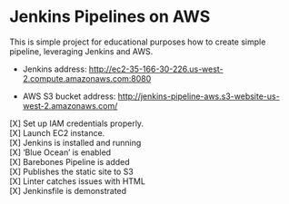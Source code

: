 # Jenkins Pipelines on AWS

This is simple project for educational purposes how to create simple pipeline, leveraging Jenkins and AWS.

- Jenkins address:
http://ec2-35-166-30-226.us-west-2.compute.amazonaws.com:8080

- AWS S3 bucket address:
http://jenkins-pipeline-aws.s3-website-us-west-2.amazonaws.com/



[X] Set up IAM credentials properly. <br>
[X] Launch EC2 instance. <br>
[X] Jenkins is installed and running <br>
[X] ‘Blue Ocean’ is enabled <br>
[X] Barebones Pipeline is added <br>
[X] Publishes the static site to S3 <br>
[X] Linter catches issues with HTML <br>
[X] Jenkinsfile is demonstrated

